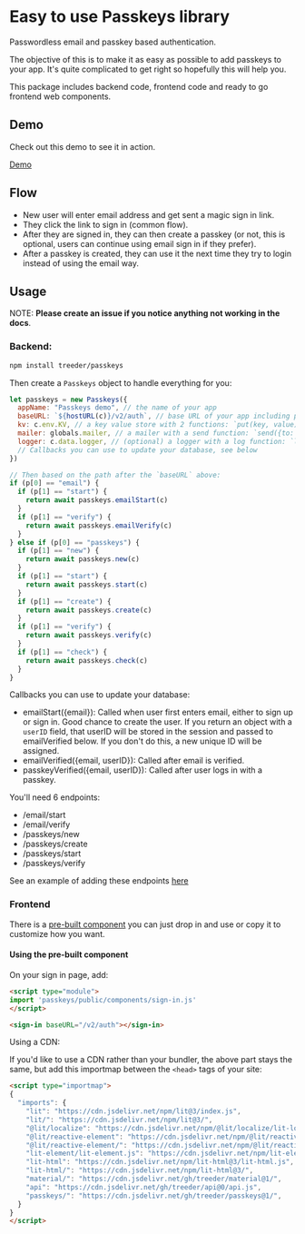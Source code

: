 # Easy to use Passkeys library

Passwordless email and passkey based authentication.

The objective of this is to make it as easy as possible to add passkeys to your app. It's quite complicated
to get right so hopefully this will help you. 

This package includes backend code, frontend code and ready to go frontend web components. 

## Demo

Check out this demo to see it in action. 

[Demo](https://passkeys-3nt.pages.dev/)

## Flow

- New user will enter email address and get sent a magic sign in link. 
- They click the link to sign in (common flow).
- After they are signed in, they can then create a passkey (or not, this is optional, users can continue using email sign in if they prefer).
- After a passkey is created, they can use it the next time they try to login instead of using the email way.

## Usage

NOTE: <b>Please create an issue if you notice anything not working in the docs</b>.

###  Backend:

```sh
npm install treeder/passkeys
```

Then create a `Passkeys` object to handle everything for you:

```js
let passkeys = new Passkeys({
  appName: "Passkeys demo", // the name of your app
  baseURL: `${hostURL(c)}/v2/auth`, // base URL of your app including path up to the endpoints below
  kv: c.env.KV, // a key value store with 2 functions: `put(key, value)` and `get(key)`
  mailer: globals.mailer, // a mailer with a send function: `send({to: "email", subject: "subject", body: "body"})` 
  logger: c.data.logger, // (optional) a logger with a log function: `log(message)`
  // Callbacks you can use to update your database, see below
})

// Then based on the path after the `baseURL` above:
if (p[0] == "email") {
  if (p[1] == "start") {
    return await passkeys.emailStart(c)
  }
  if (p[1] == "verify") {
    return await passkeys.emailVerify(c)
  }
} else if (p[0] == "passkeys") {
  if (p[1] == "new") {
    return await passkeys.new(c)
  }
  if (p[1] == "start") {
    return await passkeys.start(c)
  }
  if (p[1] == "create") {
    return await passkeys.create(c)
  }
  if (p[1] == "verify") {
    return await passkeys.verify(c)
  }
  if (p[1] == "check") {
    return await passkeys.check(c)
  }
}
```

Callbacks you can use to update your database:

- emailStart({email}): Called when user first enters email, either to sign up or sign in. Good chance to create the 
  user. If you return an object with a `userID` field, that userID will be stored in the session and passed to emailVerified below. If you don't do this, a new unique ID will be assigned. 
- emailVerified({email, userID}): Called after email is verified. 
- passkeyVerified({email, userID}): Called after user logs in with a passkey. 

You'll need 6 endpoints:

- /email/start
- /email/verify
- /passkeys/new
- /passkeys/create
- /passkeys/start
- /passkeys/verify

See an example of adding these endpoints [here](functions/v2/auth/[[catchall]].js)

### Frontend

There is a [pre-built component](/public/components/sign-in.js) you can just drop in and use or copy it to customize how you want. 

#### Using the pre-built component 

On your sign in page, add:

```html
<script type="module">
import 'passkeys/public/components/sign-in.js'
</script>

<sign-in baseURL="/v2/auth"></sign-in>
```

Using a CDN:

If you'd like to use a CDN rather than your bundler, the above part stays the same, but add this importmap between the `<head>` tags of your site:

```html
<script type="importmap">
{
  "imports": {
    "lit": "https://cdn.jsdelivr.net/npm/lit@3/index.js",
    "lit/": "https://cdn.jsdelivr.net/npm/lit@3/",
    "@lit/localize": "https://cdn.jsdelivr.net/npm/@lit/localize/lit-localize.js",
    "@lit/reactive-element": "https://cdn.jsdelivr.net/npm/@lit/reactive-element@1/reactive-element.js",
    "@lit/reactive-element/": "https://cdn.jsdelivr.net/npm/@lit/reactive-element@1/",
    "lit-element/lit-element.js": "https://cdn.jsdelivr.net/npm/lit-element@4/lit-element.js",
    "lit-html": "https://cdn.jsdelivr.net/npm/lit-html@3/lit-html.js",
    "lit-html/": "https://cdn.jsdelivr.net/npm/lit-html@3/",
    "material/": "https://cdn.jsdelivr.net/gh/treeder/material@1/",
    "api": "https://cdn.jsdelivr.net/gh/treeder/api@0/api.js",
    "passkeys/": "https://cdn.jsdelivr.net/gh/treeder/passkeys@1/",
  }
}
</script>
```
